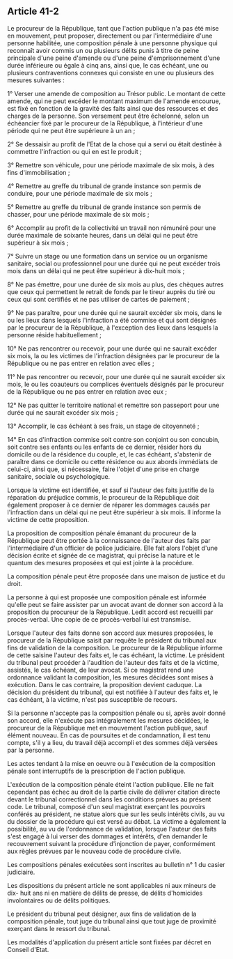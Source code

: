 Article 41-2
----
Le procureur de la République, tant que l'action publique n'a pas été mise en
mouvement, peut proposer, directement ou par l'intermédiaire d'une personne
habilitée, une composition pénale à une personne physique qui reconnaît avoir
commis un ou plusieurs délits punis à titre de peine principale d'une peine
d'amende ou d'une peine d'emprisonnement d'une durée inférieure ou égale à cinq
ans, ainsi que, le cas échéant, une ou plusieurs contraventions connexes qui
consiste en une ou plusieurs des mesures suivantes :

1° Verser une amende de composition au Trésor public. Le montant de cette
amende, qui ne peut excéder le montant maximum de l'amende encourue, est fixé en
fonction de la gravité des faits ainsi que des ressources et des charges de la
personne. Son versement peut être échelonné, selon un échéancier fixé par le
procureur de la République, à l'intérieur d'une période qui ne peut être
supérieure à un an ;

2° Se dessaisir au profit de l'Etat de la chose qui a servi ou était destinée à
commettre l'infraction ou qui en est le produit ;

3° Remettre son véhicule, pour une période maximale de six mois, à des fins
d'immobilisation ;

4° Remettre au greffe du tribunal de grande instance son permis de conduire,
pour une période maximale de six mois ;

5° Remettre au greffe du tribunal de grande instance son permis de chasser, pour
une période maximale de six mois ;

6° Accomplir au profit de la collectivité un travail non rémunéré pour une durée
maximale de soixante heures, dans un délai qui ne peut être supérieur à six mois
;

7° Suivre un stage ou une formation dans un service ou un organisme sanitaire,
social ou professionnel pour une durée qui ne peut excéder trois mois dans un
délai qui ne peut être supérieur à dix-huit mois ;

8° Ne pas émettre, pour une durée de six mois au plus, des chèques autres que
ceux qui permettent le retrait de fonds par le tireur auprès du tiré ou ceux qui
sont certifiés et ne pas utiliser de cartes de paiement ;

9° Ne pas paraître, pour une durée qui ne saurait excéder six mois, dans le ou
les lieux dans lesquels l'infraction a été commise et qui sont désignés par le
procureur de la République, à l'exception des lieux dans lesquels la personne
réside habituellement ;

10° Ne pas rencontrer ou recevoir, pour une durée qui ne saurait excéder six
mois, la ou les victimes de l'infraction désignées par le procureur de la
République ou ne pas entrer en relation avec elles ;

11° Ne pas rencontrer ou recevoir, pour une durée qui ne saurait excéder six
mois, le ou les coauteurs ou complices éventuels désignés par le procureur de la
République ou ne pas entrer en relation avec eux ;

12° Ne pas quitter le territoire national et remettre son passeport pour une
durée qui ne saurait excéder six mois ;

13° Accomplir, le cas échéant à ses frais, un stage de citoyenneté ;

14° En cas d'infraction commise soit contre son conjoint ou son concubin, soit
contre ses enfants ou les enfants de ce dernier, résider hors du domicile ou de
la résidence du couple, et, le cas échéant, s'abstenir de paraître dans ce
domicile ou cette résidence ou aux abords immédiats de celui-ci, ainsi que, si
nécessaire, faire l'objet d'une prise en charge sanitaire, sociale ou
psychologique.

Lorsque la victime est identifiée, et sauf si l'auteur des faits justifie de la
réparation du préjudice commis, le procureur de la République doit également
proposer à ce dernier de réparer les dommages causés par l'infraction dans un
délai qui ne peut être supérieur à six mois. Il informe la victime de cette
proposition.

La proposition de composition pénale émanant du procureur de la République peut
être portée à la connaissance de l'auteur des faits par l'intermédiaire d'un
officier de police judiciaire. Elle fait alors l'objet d'une décision écrite et
signée de ce magistrat, qui précise la nature et le quantum des mesures
proposées et qui est jointe à la procédure.

La composition pénale peut être proposée dans une maison de justice et du droit.

La personne à qui est proposée une composition pénale est informée qu'elle peut
se faire assister par un avocat avant de donner son accord à la proposition du
procureur de la République. Ledit accord est recueilli par procès-verbal. Une
copie de ce procès-verbal lui est transmise.

Lorsque l'auteur des faits donne son accord aux mesures proposées, le procureur
de la République saisit par requête le président du tribunal aux fins de
validation de la composition. Le procureur de la République informe de cette
saisine l'auteur des faits et, le cas échéant, la victime. Le président du
tribunal peut procéder à l'audition de l'auteur des faits et de la victime,
assistés, le cas échéant, de leur avocat. Si ce magistrat rend une ordonnance
validant la composition, les mesures décidées sont mises à exécution. Dans le
cas contraire, la proposition devient caduque. La décision du président du
tribunal, qui est notifiée à l'auteur des faits et, le cas échéant, à la
victime, n'est pas susceptible de recours.

Si la personne n'accepte pas la composition pénale ou si, après avoir donné son
accord, elle n'exécute pas intégralement les mesures décidées, le procureur de
la République met en mouvement l'action publique, sauf élément nouveau. En cas
de poursuites et de condamnation, il est tenu compte, s'il y a lieu, du travail
déjà accompli et des sommes déjà versées par la personne.

Les actes tendant à la mise en oeuvre ou à l'exécution de la composition pénale
sont interruptifs de la prescription de l'action publique.

L'exécution de la composition pénale éteint l'action publique. Elle ne fait
cependant pas échec au droit de la partie civile de délivrer citation directe
devant le tribunal correctionnel dans les conditions prévues au présent code. Le
tribunal, composé d'un seul magistrat exerçant les pouvoirs conférés au
président, ne statue alors que sur les seuls intérêts civils, au vu du dossier
de la procédure qui est versé au débat. La victime a également la possibilité,
au vu de l'ordonnance de validation, lorsque l'auteur des faits s'est engagé à
lui verser des dommages et intérêts, d'en demander le recouvrement suivant la
procédure d'injonction de payer, conformément aux règles prévues par le nouveau
code de procédure civile.

Les compositions pénales exécutées sont inscrites au bulletin n° 1 du casier
judiciaire.

Les dispositions du présent article ne sont applicables ni aux mineurs de dix-
huit ans ni en matière de délits de presse, de délits d'homicides involontaires
ou de délits politiques.

Le président du tribunal peut désigner, aux fins de validation de la composition
pénale, tout juge du tribunal ainsi que tout juge de proximité exerçant dans le
ressort du tribunal.

Les modalités d'application du présent article sont fixées par décret en Conseil
d'Etat.
